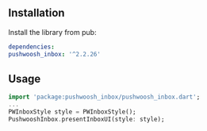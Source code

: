 ## Installation

Install the library from pub:

```yaml
dependencies:
pushwoosh_inbox: '^2.2.26'
```

## Usage
```dart
import 'package:pushwoosh_inbox/pushwoosh_inbox.dart';
...
PWInboxStyle style = PWInboxStyle();
PushwooshInbox.presentInboxUI(style: style);
```
